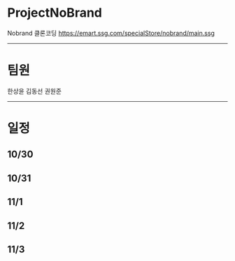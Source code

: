 # ProjectNoBrand

  Nobrand 클론코딩
  https://emart.ssg.com/specialStore/nobrand/main.ssg

---
# 팀원
  한상윤
  김동선
  권원준
  
---
# 일정
## 10/30

## 10/31

## 11/1

## 11/2

## 11/3


  
